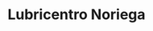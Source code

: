---
title: "Lubricentro Noriega"
url: /nuevo-chimbote/lubricentro-noriega/
shop: reparación de automóviles
---